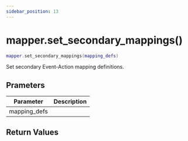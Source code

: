 ```yaml
---
sidebar_position: 13
---
```


# mapper.set_secondary_mappings()
```lua
mapper.set_secondary_mappings(mapping_defs)
```
Set secondary Event-Action mapping definitions.


## Prameters
|Parameter|Description|
|-|-|
|mapping_defs||


## Return Values

